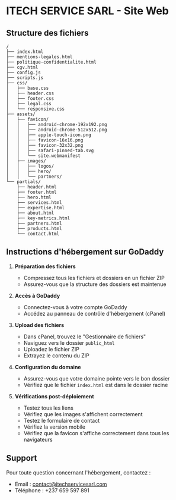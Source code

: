 # ITECH SERVICE SARL - Site Web

## Structure des fichiers
```
/
├── index.html
├── mentions-legales.html
├── politique-confidentialite.html
├── cgv.html
├── config.js
├── scripts.js
├── css/
│   ├── base.css
│   ├── header.css
│   ├── footer.css
│   ├── legal.css
│   └── responsive.css
├── assets/
│   ├── favicon/
│   │   ├── android-chrome-192x192.png
│   │   ├── android-chrome-512x512.png
│   │   ├── apple-touch-icon.png
│   │   ├── favicon-16x16.png
│   │   ├── favicon-32x32.png
│   │   ├── safari-pinned-tab.svg
│   │   └── site.webmanifest
│   ├── images/
│   │   ├── logos/
│   │   ├── hero/
│   │   └── partners/
└── partials/
    ├── header.html
    ├── footer.html
    ├── hero.html
    ├── services.html
    ├── expertise.html
    ├── about.html
    ├── key-metrics.html
    ├── partners.html
    ├── products.html
    └── contact.html
```

## Instructions d'hébergement sur GoDaddy

1. **Préparation des fichiers**
   - Compressez tous les fichiers et dossiers en un fichier ZIP
   - Assurez-vous que la structure des dossiers est maintenue

2. **Accès à GoDaddy**
   - Connectez-vous à votre compte GoDaddy
   - Accédez au panneau de contrôle d'hébergement (cPanel)

3. **Upload des fichiers**
   - Dans cPanel, trouvez le "Gestionnaire de fichiers"
   - Naviguez vers le dossier `public_html`
   - Uploadez le fichier ZIP
   - Extrayez le contenu du ZIP

4. **Configuration du domaine**
   - Assurez-vous que votre domaine pointe vers le bon dossier
   - Vérifiez que le fichier `index.html` est dans le dossier racine

5. **Vérifications post-déploiement**
   - Testez tous les liens
   - Vérifiez que les images s'affichent correctement
   - Testez le formulaire de contact
   - Vérifiez la version mobile
   - Vérifiez que la favicon s'affiche correctement dans tous les navigateurs

## Support
Pour toute question concernant l'hébergement, contactez :
- Email : contact@itechservicesarl.com
- Téléphone : +237 659 597 891 